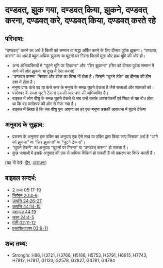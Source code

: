 # दण्डवत्, झुक गया, दण्डवत् किया, झुकने, दण्डवत् करना, दण्डवत् करे, दण्डवत् किया, दण्डवत् करते रहे #

## परिभाषा: ##

“दण्डवत्” करने का अर्थ है किसी को सम्मान या श्रद्धा अर्पित करने के लिए दीनता पूर्वक झुकना। “दण्डवत् करना” का अर्थ है बहुत अधिक झुकना या घुटनों पर गिरना जिसमें मुख और हाथ भूमि की ओर हों।

* अन्य अभिव्यक्तियों में “घुटने भूमि पर टिकाना” और “सिर झुकाना” (सिर को दीनता पूर्वक सम्मान में आगे की ओर झुकना या दुःख में ऐसा करना)
* “दण्डवत् करना” निराशा और शोक का चिन्ह भी होता है। जिसने “घुटने टेके” वह दीनता की हीन दशा में होता है।
* मनुष्य प्रायः ऊंचे पद या ऊंचे स्तर के मनुष्य के समक्ष घुटने टेकता है जैसे राजाओं और शासकों को। 
* परमेश्वर के समक्ष घुटने टेकना उसकी आराधना की अभिव्यक्ति है।
*  बाइबल में लोग यीशु के समक्ष घुटने टेकते थे जब उन्हें उसके आश्चर्यकर्मों एवं शिक्षा से यह बोध होता था कि वह परमेश्वर की ओर से भेजा गया है।
* बाइबल में लिखा है कि जब यीशु पुनः आएगा तब हर एक मनुष्य उसकी आराधना में घुटने टेकेगा

## अनुवाद के सुझाव: ##

* प्रकरण के अनुसार इस उक्ति का अनुवाद एक ऐसे शब्द या उक्ति द्वारा किया जाए जिसका अर्थ है “आगे को झुकना” या “सिर झुकाना” या “घुटने टेकना”।
* “घुटने टेकने” का अनुवाद “घुटनों पर गिरना” या “दण्डवत् करना” हो सकता है।
* कुछ भाषाओं में इसके अनुवाद की एक से अधिक विधियां हो सकती हैं जो प्रकरण पर निर्भर करती हैं।

(यह भी देखें: [दीन](../kt/humble.md), [आराधना](../kt/worship.md))

## बाइबल सन्दर्भ: ##

* [2 राजा 05:17-19](rc://en/tn/help/2ki/05/17)
* [निर्गमन 20:4-6](rc://en/tn/help/exo/20/04)
* [उत्पत्ति 24:26-27](rc://en/tn/help/gen/24/26)
* [उत्पत्ति 44:14-15](rc://en/tn/help/gen/44/14)
* [यशायाह 44:19](rc://en/tn/help/isa/44/19)
* [लूका 24:4-5](rc://en/tn/help/luk/24/04)
* [मत्ती 02:11-12](rc://en/tn/help/mat/02/11)
* [प्रकाशितवाक्य 03:9-11](rc://en/tn/help/rev/03/09)

## शब्द तथ्य: ##

* Strong's: H86, H3721, H3766, H5186, H5753, H5791, H6915, H7743, H7812, H7817, G1120, G2578, G2827, G4781, G4794
